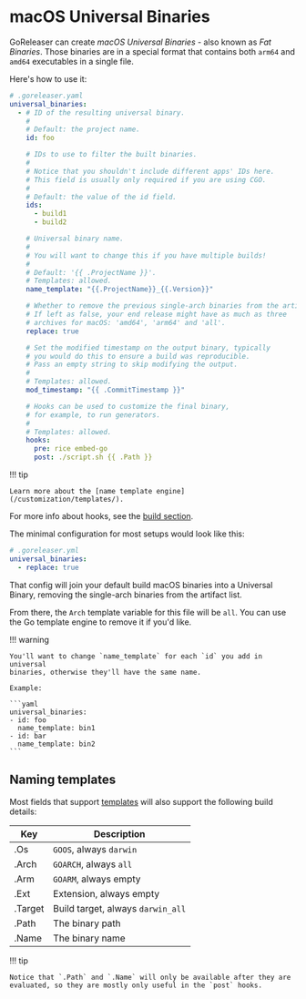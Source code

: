 # macOS Universal Binaries

GoReleaser can create _macOS Universal Binaries_ - also known as _Fat Binaries_.
Those binaries are in a special format that contains both `arm64` and `amd64`
executables in a single file.

Here's how to use it:

```yaml
# .goreleaser.yaml
universal_binaries:
  - # ID of the resulting universal binary.
    #
    # Default: the project name.
    id: foo

    # IDs to use to filter the built binaries.
    #
    # Notice that you shouldn't include different apps' IDs here.
    # This field is usually only required if you are using CGO.
    #
    # Default: the value of the id field.
    ids:
      - build1
      - build2

    # Universal binary name.
    #
    # You will want to change this if you have multiple builds!
    #
    # Default: '{{ .ProjectName }}'.
    # Templates: allowed.
    name_template: "{{.ProjectName}}_{{.Version}}"

    # Whether to remove the previous single-arch binaries from the artifact list.
    # If left as false, your end release might have as much as three
    # archives for macOS: 'amd64', 'arm64' and 'all'.
    replace: true

    # Set the modified timestamp on the output binary, typically
    # you would do this to ensure a build was reproducible.
    # Pass an empty string to skip modifying the output.
    #
    # Templates: allowed.
    mod_timestamp: "{{ .CommitTimestamp }}"

    # Hooks can be used to customize the final binary,
    # for example, to run generators.
    #
    # Templates: allowed.
    hooks:
      pre: rice embed-go
      post: ./script.sh {{ .Path }}
```

!!! tip

    Learn more about the [name template engine](/customization/templates/).

For more info about hooks, see the [build section](./builds.md#build-hooks).

The minimal configuration for most setups would look like this:

```yaml
# .goreleaser.yml
universal_binaries:
  - replace: true
```

That config will join your default build macOS binaries into a Universal Binary,
removing the single-arch binaries from the artifact list.

From there, the `Arch` template variable for this file will be `all`.
You can use the Go template engine to remove it if you'd like.

!!! warning

    You'll want to change `name_template` for each `id` you add in universal
    binaries, otherwise they'll have the same name.

    Example:

    ```yaml
    universal_binaries:
    - id: foo
      name_template: bin1
    - id: bar
      name_template: bin2
    ```

## Naming templates

Most fields that support [templates](/customization/templates/) will also
support the following build details:

<!-- to format the tables, use: https://tabletomarkdown.com/format-markdown-table/ -->

| Key     | Description                       |
| ------- | --------------------------------- |
| .Os     | `GOOS`, always `darwin`           |
| .Arch   | `GOARCH`, always `all`            |
| .Arm    | `GOARM`, always empty             |
| .Ext    | Extension, always empty           |
| .Target | Build target, always `darwin_all` |
| .Path   | The binary path                   |
| .Name   | The binary name                   |

!!! tip

    Notice that `.Path` and `.Name` will only be available after they are
    evaluated, so they are mostly only useful in the `post` hooks.

